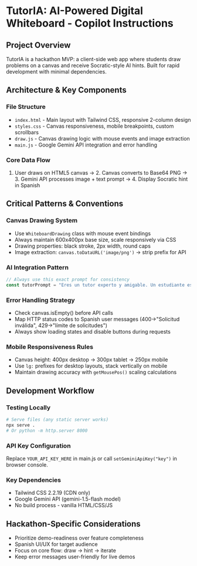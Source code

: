 # TutorIA: AI-Powered Digital Whiteboard - Copilot Instructions

## Project Overview
TutorIA is a hackathon MVP: a client-side web app where students draw problems on a canvas and receive Socratic-style AI hints. Built for rapid development with minimal dependencies.

## Architecture & Key Components

### File Structure
- `index.html` - Main layout with Tailwind CSS, responsive 2-column design
- `styles.css` - Canvas responsiveness, mobile breakpoints, custom scrollbars
- `draw.js` - Canvas drawing logic with mouse events and image extraction
- `main.js` - Google Gemini API integration and error handling

### Core Data Flow
1. User draws on HTML5 canvas → 2. Canvas converts to Base64 PNG → 3. Gemini API processes image + text prompt → 4. Display Socratic hint in Spanish

## Critical Patterns & Conventions

### Canvas Drawing System
- Use `WhiteboardDrawing` class with mouse event bindings
- Always maintain 600x400px base size, scale responsively via CSS
- Drawing properties: black stroke, 2px width, round caps
- Image extraction: `canvas.toDataURL('image/png')` → strip prefix for API

### AI Integration Pattern
```javascript
// Always use this exact prompt for consistency
const tutorPrompt = "Eres un tutor experto y amigable. Un estudiante está trabajando en el siguiente problema en su pizarra. Analiza la imagen y su pregunta. Tu objetivo NO es dar la respuesta final. En su lugar, proporciona una pista clara, o el siguiente paso lógico, o haz una pregunta que le ayude a pensar. El idioma de la respuesta debe ser español.";
```

### Error Handling Strategy
- Check canvas.isEmpty() before API calls
- Map HTTP status codes to Spanish user messages (400→"Solicitud inválida", 429→"límite de solicitudes")
- Always show loading states and disable buttons during requests

### Mobile Responsiveness Rules
- Canvas height: 400px desktop → 300px tablet → 250px mobile
- Use `lg:` prefixes for desktop layouts, stack vertically on mobile
- Maintain drawing accuracy with `getMousePos()` scaling calculations

## Development Workflow

### Testing Locally
```bash
# Serve files (any static server works)
npx serve .
# Or python -m http.server 8000
```

### API Key Configuration
Replace `YOUR_API_KEY_HERE` in main.js or call `setGeminiApiKey("key")` in browser console.

### Key Dependencies
- Tailwind CSS 2.2.19 (CDN only)
- Google Gemini API (gemini-1.5-flash model)
- No build process - vanilla HTML/CSS/JS

## Hackathon-Specific Considerations
- Prioritize demo-readiness over feature completeness
- Spanish UI/UX for target audience
- Focus on core flow: draw → hint → iterate
- Keep error messages user-friendly for live demos
